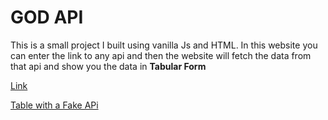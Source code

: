 # GOD API
This is a small project I built using vanilla Js and HTML.
In this website you can enter the link to any api and then the website will fetch the data from that api and show you the data in **Tabular Form**

[Link](https://parthgupta1911.github.io/cogent/god%20api/)

[Table with a Fake APi](https://parthgupta1911.github.io/cogent/god%20api/1.html?link=https://fakestoreapi.com/products)

